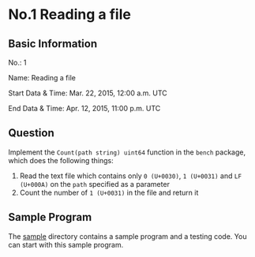 # No.1 Reading a file

## Basic Information

No.: 1

Name: Reading a file

Start Data & Time: Mar. 22, 2015, 12:00 a.m. UTC 

End Data & Time: Apr. 12, 2015, 11:00 p.m. UTC

## Question

Implement the `Count(path string) uint64` function in the `bench` package, which does the following things:

1. Read the text file which contains only `0 (U+0030)`, `1 (U+0031)` and `LF (U+000A)` on the `path` specified as a parameter
2. Count the number of `1 (U+0031)` in the file and return it

## Sample Program

The [sample](sample) directory contains a sample program and a testing code. You can start with this sample program.
